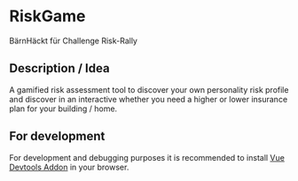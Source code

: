 # RiskGame

BärnHäckt für Challenge Risk-Rally

## Description / Idea

A gamified risk assessment tool to discover your own personality risk profile and discover in an interactive whether you need a higher or lower insurance plan for your building / home.

## For development

For development and debugging purposes it is recommended to install [Vue Devtools Addon](https://chromewebstore.google.com/detail/vuejs-devtools-beta/ljjemllljcmogpfapbkkighbhhppjdbg) in your browser.
